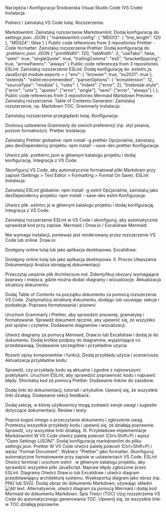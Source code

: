 Narzędzia i Konfiguracja Środowiska
Visual Studio Code (VS Code)
Instalacja:

Pobierz i zainstaluj VS Code tutaj.
Rozszerzenia:

Markdownlint:
Zainstaluj rozszerzenie Markdownlint.
Dodaj konfigurację do settings.json:
JSON
{
  "markdownlint.config": {
    "MD013": { "line_length": 120 },
    "MD024": false
  }
}
 Public code references from 3 repositories
Prettier - Code formatter:
Zainstaluj rozszerzenie Prettier.
Dodaj konfigurację do .prettierrc.json:
JSON
{
  "printWidth": 120,
  "tabWidth": 2,
  "useTabs": false,
  "semi": true,
  "singleQuote": true,
  "trailingComma": "es5",
  "bracketSpacing": true,
  "arrowParens": "always"
}
 Public code references from 3 repositories
ESLint:
Zainstaluj rozszerzenie ESLint.
Dodaj konfigurację do .eslintrc.js:
JavaScript
module.exports = {
  "env": {
    "browser": true,
    "es2021": true
  },
  "extends": "eslint:recommended",
  "parserOptions": {
    "ecmaVersion": 12,
    "sourceType": "module"
  },
  "rules": {
    "indent": ["error", 2],
    "linebreak-style": ["error", "unix"],
    "quotes": ["error", "single"],
    "semi": ["error", "always"]
  }
};
 Public code references from 3 repositories
Mermaid Markdown Preview: Zainstaluj rozszerzenie.
Table of Contents Generator: Zainstaluj rozszerzenie, np. Markdown TOC.
Grammarly
Instalacja:

Zainstaluj rozszerzenie przeglądarki tutaj.
Konfiguracja:

Dostosuj ustawienia Grammarly do swoich preferencji (np. styl pisania, poziom formalności).
Prettier
Instalacja:

Zainstaluj Prettier globalnie: npm install -g prettier
Opcjonalnie, zainstaluj jako devDependency projektu: npm install --save-dev prettier
Konfiguracja:

Utwórz plik .prettierrc.json w głównym katalogu projektu i dodaj konfigurację.
Integracja z VS Code:

Skonfiguruj VS Code, aby automatycznie formatował pliki Markdown przy zapisie (Settings > Text Editor > Formatting > Format On Save).
ESLint
Instalacja:

Zainstaluj ESLint globalnie: npm install -g eslint
Opcjonalnie, zainstaluj jako devDependency projektu: npm install --save-dev eslint
Konfiguracja:

Utwórz plik .eslintrc.js w głównym katalogu projektu i dodaj konfigurację.
Integracja z VS Code:

Zainstaluj rozszerzenie ESLint w VS Code i skonfiguruj, aby automatycznie sprawdzał kod przy zapisie.
Mermaid / Draw.io / Excalidraw
Mermaid:

Nie wymaga instalacji, ponieważ jest renderowany przez rozszerzenie VS Code lub online.
Draw.io:

Dostępny online tutaj lub jako aplikacja desktopowa.
Excalidraw:

Dostępny online tutaj lub jako aplikacja desktopowa.
II. Proces Ulepszania Dokumentacji
Analiza istniejącej dokumentacji:

Przeczytaj uważnie plik Architecture.md.
Zidentyfikuj obszary wymagające poprawy i miejsca, gdzie można dodać diagramy i wizualizacje.
Aktualizacja struktury dokumentu:

Dodaj Table of Contents na początku dokumentu za pomocą rozszerzenia VS Code.
Zoptymalizuj strukturę dokumentu, dodając lub usuwając sekcje i podsekcje.
Poprawa formatowania i pisowni:

Uruchom Grammarly i Prettier, aby sprawdzić pisownię, gramatykę i formatowanie.
Sprawdź dokument ręcznie, aby upewnić się, że wszystko jest spójne i czytelne.
Dodawanie diagramów i wizualizacji:

Utwórz diagramy za pomocą Mermaid, Draw.io lub Excalidraw i dodaj je do dokumentu.
Dodaj krótkie podpisy do diagramów, wyjaśniające co przedstawiają.
Dodawanie szczegółów i przykładów użycia:

Rozwiń opisy komponentów i funkcji.
Dodaj przykłady użycia i scenariusze.
Aktualizacja przykładów kodu:

Sprawdź, czy przykłady kodu są aktualne i zgodne z najnowszymi praktykami.
Uruchom ESLint, aby sprawdzić poprawność kodu i naprawić błędy.
Sformatuj kod za pomocą Prettier.
Dodawanie linków do zasobów:

Dodaj linki do dokumentacji, tutoriali i artykułów.
Upewnij się, że wszystkie linki działają.
Dodawanie sekcji feedback:

Dodaj sekcję, w której użytkownicy mogą zostawić swoje uwagi i sugestie dotyczące dokumentacji.
Review i testy:

Poproś kogoś innego o przeczytanie dokumentu i zgłoszenie uwag.
Przetestuj wszystkie przykłady kodu i upewnij się, że działają poprawnie.
Sprawdź, czy wszystkie linki działają.
III. Przykładowe implementacje
Markdownlint
W VS Code otwórz paletę poleceń (Ctrl+Shift+P) i wpisz "Open Settings (JSON)".
Dodaj konfigurację markdownlint do pliku settings.json.
Prettier
W VS Code otwórz paletę poleceń (Ctrl+Shift+P) i wpisz "Format Document".
Wybierz "Prettier" jako formatter.
Skonfiguruj automatyczne formatowanie przy zapisie w ustawieniach VS Code.
ESLint
Otwórz terminal i uruchom eslint . w głównym katalogu projektu, aby sprawdzić wszystkie pliki JavaScript.
Napraw błędy zgłoszone przez ESLint.
Diagramy
Otwórz Draw.io lub Excalidraw i utwórz diagram przedstawiający architekturę systemu.
Wyeksportuj diagram jako obraz (np. PNG lub SVG).
Dodaj obraz do dokumentu Markdown, używając składni ![Alt text](path/to/image.png).
Alternatywnie, utwórz diagram za pomocą Mermaid i dodaj kod Mermaid do dokumentu Markdown.
Spis Treści (TOC)
Użyj rozszerzenia VS Code do automatycznego generowania TOC.
Upewnij się, że wszystkie linki w TOC działają poprawnie.
